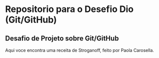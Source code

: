 # Repositorio para o Desefio Dio (Git/GitHub)

## Desafio de Projeto sobre Git/GitHub
Aqui voce encontra uma receita de Stroganoff, feito por Paola Carosella.
